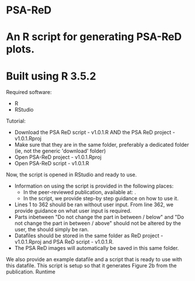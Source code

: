 # PSA-ReD
# An R script for generating PSA-ReD plots. 
# Built using R 3.5.2

Required software: 
- R
- RStudio

Tutorial: 
- Download the PSA ReD script - v1.0.1.R AND the PSA ReD project - v1.0.1.Rproj
- Make sure that they are in the same folder, preferably a dedicated folder (ie, not the generic 'download' folder)
- Open PSA-ReD project - v1.0.1.Rproj
- Open PSA-ReD script - v1.0.1.R

Now, the script is opened in RStudio and ready to use. 
- Information on using the script is provided in the following places:
    - In the peer-reviewed publication, available at: <link to paper>.
    - In the script, we provide step-by step guidance on how to use it. 
- Lines 1 to 362 should be ran without user input. From line 362, we provide guidance on what user input is required. 
- Parts inbetween "Do not change the part in between / below" and  "Do not change the part in between / above" should not be altered by the user, the should simply be ran. 
- Datafiles should be stored in the same folder as ReD project - v1.0.1.Rproj and PSA ReD script - v1.0.1.R.
- The PSA ReD images will automatically be saved in this same folder. 

We also provide an example datafile and a script that is ready to use with this datafile. This script is setup so that it generates Figure 2b from the publication. Runtime  
